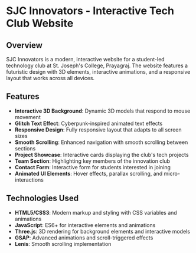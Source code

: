 # SJC Innovators - Interactive Tech Club Website

## Overview

SJC Innovators is a modern, interactive website for a student-led technology club at St. Joseph's College, Prayagraj. The website features a futuristic design with 3D elements, interactive animations, and a responsive layout that works across all devices.

## Features

- **Interactive 3D Background**: Dynamic 3D models that respond to mouse movement
- **Glitch Text Effect**: Cyberpunk-inspired animated text effects
- **Responsive Design**: Fully responsive layout that adapts to all screen sizes
- **Smooth Scrolling**: Enhanced navigation with smooth scrolling between sections
- **Project Showcase**: Interactive cards displaying the club's tech projects
- **Team Section**: Highlighting key members of the innovation club
- **Contact Form**: Interactive form for students interested in joining
- **Animated UI Elements**: Hover effects, parallax scrolling, and micro-interactions

## Technologies Used

- **HTML5/CSS3**: Modern markup and styling with CSS variables and animations
- **JavaScript**: ES6+ for interactive elements and animations
- **Three.js**: 3D rendering for background elements and interactive models
- **GSAP**: Advanced animations and scroll-triggered effects
- **Lenis**: Smooth scrolling implementation


